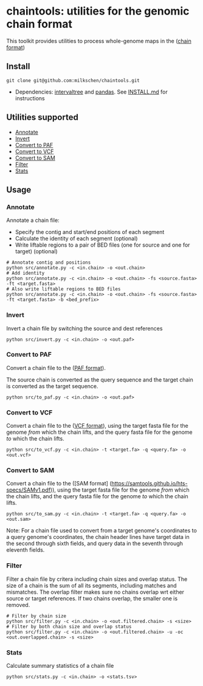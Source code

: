 # chaintools: utilities for the genomic chain format

This toolkit provides utilities to process whole-genome maps in the ([chain format](https://genome.ucsc.edu/goldenPath/help/chain.html))

## Install

```
git clone git@github.com:milkschen/chaintools.git
```

* Dependencies: [intervaltree](https://github.com/chaimleib/intervaltree) and [pandas](https://pandas.pydata.org). See [INSTALL.md](INSTALL.md) for instructions


## Utilities supported
* [Annotate](#annotate)
* [Invert](#invert)
* [Convert to PAF](#to_paf)
* [Convert to VCF](#to_vcf)
* [Convert to SAM](#to_sam)
* [Filter](#filter)
* [Stats](#stats)

## Usage

<a name="annotate"></a>
### Annotate 
Annotate a chain file:
* Specify the contig and start/end positions of each segment
* Calculate the identity of each segment (optional)
* Write liftable regions to a pair of BED files (one for source and one for target) (optional)

```
# Annotate contig and positions
python src/annotate.py -c <in.chain> -o <out.chain>
# Add identity
python src/annotate.py -c <in.chain> -o <out.chain> -fs <source.fasta> -ft <target.fasta>
# Also write liftable regions to BED files
python src/annotate.py -c <in.chain> -o <out.chain> -fs <source.fasta> -ft <target.fasta> -b <bed_prefix>
```

<a name="invert"></a>
### Invert
Invert a chain file by switching the source and dest references

```
python src/invert.py -c <in.chain> -o <out.paf>
```

<a name="to_paf"></a>
### Convert to PAF
Convert a chain file to the ([PAF format](https://github.com/lh3/miniasm/blob/master/PAF.md)). 

The source chain is converted as the query sequence and the target chain is converted as the target sequence.

```
python src/to_paf.py -c <in.chain> -o <out.paf>
```

<a name="to_vcf"></a>
### Convert to VCF
Convert a chain file to the ([VCF format](https://samtools.github.io/hts-specs/VCFv4.2.pdf)),
using the target fasta file for the genome *from* which
the chain lifts, and the query fasta file for the genome *to* which the chain lifts.

```
python src/to_vcf.py -c <in.chain> -t <target.fa> -q <query.fa> -o <out.vcf>
```

<a name="to_sam"></a>
### Convert to SAM
Convert a chain file to the ([SAM format] (https://samtools.github.io/hts-specs/SAMv1.pdf)), 
using the target fasta file for the genome *from* which
the chain lifts, and the query fasta file for the genome *to* which the chain lifts.

```
python src/to_sam.py -c <in.chain> -t <target.fa> -q <query.fa> -o <out.sam> 
```

Note: For a chain file used to convert from a target genome's coordinates to a query
genome's coordinates, the chain header lines have target data in the second through
sixth fields, and query data in the seventh through eleventh fields.

<a name="filter"></a>
### Filter
Filter a chain file by critera including chain sizes and overlap status. 
The size of a chain is the sum of all its segments, including matches and mismatches. The overlap filter makes sure no chains overlap wrt either source or target references. If two chains overlap, the smaller one is removed.

```
# Filter by chain size
python src/filter.py -c <in.chain> -o <out.filtered.chain> -s <size>
# Filter by both chain size and overlap status
python src/filter.py -c <in.chain> -o <out.filtered.chain> -u -oc <out.overlapped.chain> -s <size>
```

<a name="stats"></a>
### Stats
Calculate summary statistics of a chain file

```
python src/stats.py -c <in.chain> -o <stats.tsv>
```
